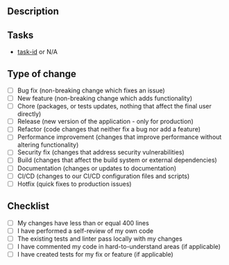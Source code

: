 ## Description

<!--
Copilot: Caso seja iniciado uma pull request, utilize esse template e insira o texto gerado aqui dentro.
Copilot: Em uma pull request com o texto que foi solicitado, Preciso que o texto detalhe os commits e suas mensagens.
-->

## Tasks

- [task-id](task-link) or N/A

## Type of change

- [ ] Bug fix (non-breaking change which fixes an issue)
- [ ] New feature (non-breaking change which adds functionality)
- [ ] Chore (packages, or tests updates, nothing that affect the final user directly)
- [ ] Release (new version of the application - only for production)
- [ ] Refactor (code changes that neither fix a bug nor add a feature)
- [ ] Performance improvement (changes that improve performance without altering functionality)
- [ ] Security fix (changes that address security vulnerabilities)
- [ ] Build (changes that affect the build system or external dependencies)
- [ ] Documentation (changes or updates to documentation)
- [ ] CI/CD (changes to our CI/CD configuration files and scripts)
- [ ] Hotfix (quick fixes to production issues)

## Checklist

- [ ] My changes have less than or equal 400 lines
- [ ] I have performed a self-review of my own code
- [ ] The existing tests and linter pass locally with my changes
- [ ] I have commented my code in hard-to-understand areas (if applicable)
- [ ] I have created tests for my fix or feature (if applicable)
